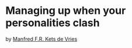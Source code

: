 # Managing up when your personalities clash
by [Manfred F.R. Kets de Vries](https://hbsp.harvard.edu/search?action=&author=Manfred%20F%20R%20Kets%20de%20Vries)

